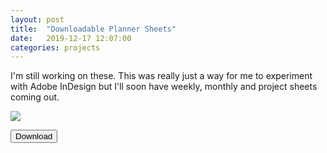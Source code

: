 ```yaml
---
layout: post
title:  "Downloadable Planner Sheets"
date:   2019-12-17 12:07:00
categories: projects
---
```


I'm still working on these. This was really just a way for me to experiment with Adobe InDesign but
I'll soon have weekly, monthly and project sheets coming out.

<img src = "../../../../assets/img/plannerimage.png">


<a href="../../../../assets/files/TheDailyPlanner.pdf"><button>Download</button></a>
